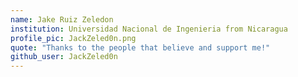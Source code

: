 ```yaml
---
name: Jake Ruiz Zeledon
institution: Universidad Nacional de Ingenieria from Nicaragua
profile_pic: JackZeled0n.png
quote: "Thanks to the people that believe and support me!"
github_user: JackZeled0n
---
```

